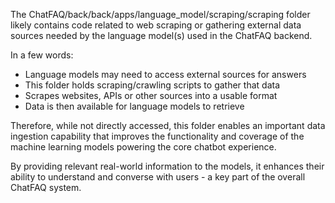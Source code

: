 The ChatFAQ/back/back/apps/language_model/scraping/scraping folder likely contains code related to web scraping or gathering external data sources needed by the language model(s) used in the ChatFAQ backend.

In a few words:

- Language models may need to access external sources for answers
- This folder holds scraping/crawling scripts to gather that data
- Scrapes websites, APIs or other sources into a usable format
- Data is then available for language models to retrieve

Therefore, while not directly accessed, this folder enables an important data ingestion capability that improves the functionality and coverage of the machine learning models powering the core chatbot experience.

By providing relevant real-world information to the models, it enhances their ability to understand and converse with users - a key part of the overall ChatFAQ system.
